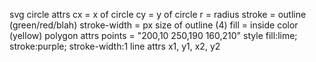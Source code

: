 
svg
   circle
      attrs
         cx             = x of circle
         cy             = y of circle
         r              = radius
         stroke         = outline (green/red/blah)
         stroke-width   = px size of outline (4)
         fill           = inside color (yellow)
   polygon
      attrs
         points         = "200,10 250,190 160,210"
      style
         fill:lime; stroke:purple; stroke-width:1
   line
      attrs
         x1, y1, x2, y2

